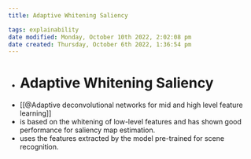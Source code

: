 ```yaml
---
title: Adaptive Whitening Saliency

tags: explainability
date modified: Monday, October 10th 2022, 2:02:08 pm
date created: Thursday, October 6th 2022, 1:36:54 pm
---
```


- # Adaptive Whitening Saliency
- [[@Adaptive deconvolutional networks for mid and high level feature learning]]
- is based on the whitening of low-level features and has shown good performance for saliency map estimation.
- uses the features extracted by the model pre-trained for scene recognition.

